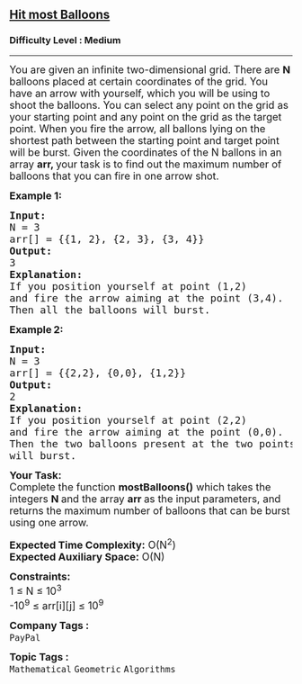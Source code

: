 <h2><a href="https://practice.geeksforgeeks.org/problems/hit-most-balloons--170637/1?page=1&difficulty[]=1&company[]=PayPal&sortBy=submissions">Hit most Balloons</a></h2><h3>Difficulty Level : Medium</h3><hr><div class="problems_problem_content__Xm_eO"><p><span style="font-size:18px">You are given an infinite two-dimensional grid. There are <strong>N </strong>balloons placed at certain coordinates of the grid. You have an arrow with yourself, which you will be using to shoot the balloons. You can select any point on the grid as your starting point and any point on the grid as the target point. When you fire the arrow, all ballons lying on the shortest path between the starting point and target point will be burst. Given the coordinates of the N ballons&nbsp;in an array&nbsp;<strong>arr, </strong>your task is to find out the maximum number of balloons that you can fire in one arrow shot.</span></p>

<p><span style="font-size:18px"><strong>Example 1:</strong></span></p>

<pre><span style="font-size:18px"><strong>Input:</strong>
N = 3
arr[] = {{1, 2}, {2, 3}, {3, 4}}
<strong>Output:</strong>
3
<strong>Explanation:</strong>
If you position yourself at point (1,2)
and fire the arrow aiming at the point (3,4).
Then all the balloons will burst.</span></pre>

<p><strong><span style="font-size:18px">Example</span> <span style="font-size:18px">2:</span></strong></p>

<pre><span style="font-size:18px"><strong>Input: </strong>
N = 3
arr[] = {{2,2}, {0,0}, {1,2}}&nbsp;
<strong>Output:</strong>
2
<strong>Explanation: </strong>
If you position yourself at point (2,2)
and fire the arrow aiming at the point (0,0).
Then the two balloons present at the two points
will burst.
</span></pre>

<p><span style="font-size:18px"><strong>Your Task:</strong><br>
Complete the function <strong>mostBalloons</strong><strong>()</strong> which takes the integers <strong>N </strong>and the array <strong>arr&nbsp;</strong>as the input parameters, and returns the maximum number of balloons that can be burst using one arrow.</span></p>

<p><span style="font-size:18px"><strong>Expected Time Complexity:</strong>&nbsp;O(N<sup>2</sup>)<br>
<strong>Expected Auxiliary Space:</strong>&nbsp;O(N)</span></p>

<p><span style="font-size:18px"><strong>Constraints:</strong><br>
1&nbsp;≤ N&nbsp;≤ 10<sup>3</sup></span><br>
<span style="font-size:18px">-10<sup>9</sup> ≤ arr[i][j]&nbsp;≤ 10<sup>9</sup></span></p>
</div><p><span style=font-size:18px><strong>Company Tags : </strong><br><code>PayPal</code>&nbsp;<br><p><span style=font-size:18px><strong>Topic Tags : </strong><br><code>Mathematical</code>&nbsp;<code>Geometric</code>&nbsp;<code>Algorithms</code>&nbsp;